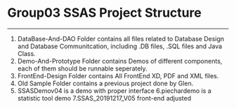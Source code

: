 # Group03 SSAS Project Structure
---

1. DataBase-And-DAO Folder contains all files related to Database Design and Database Communitcation, including .DB files, .SQL files and Java Class.
2. Demo-And-Prototype Folder contains Demos of different components, each of them should be runnable seperately.
3. FrontEnd-Design Folder contains All FrontEnd XD, PDF and XML files.
4. Old Sample Folder contains a previous project done by Glen.
5. SSASDemov04 is a demo with proper interface
6.piechardemo is  a statistic tool demo
7.SSAS_20191217_V05 front-end adjusted
